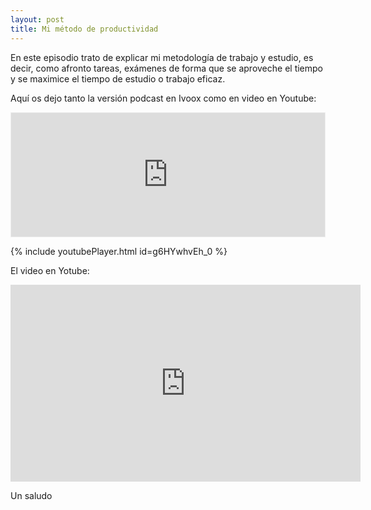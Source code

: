 ```yaml
---
layout: post
title: Mi método de productividad
---
```


En este episodio trato de explicar mi metodología de trabajo y estudio, es decir, como afronto tareas, exámenes de forma que se aproveche el tiempo y se maximice el tiempo de estudio o trabajo eficaz. 

Aquí os dejo tanto la versión podcast en Ivoox como en video en Youtube:

<iframe id='audio_37014171' frameborder='0' allowfullscreen='' scrolling='no' height='200' style='border:1px solid #EEE; box-sizing:border-box; width:100%;' src="https://www.ivoox.com/player_ej_37014171_4_1.html?c1=ff6600"></iframe>

{% include youtubePlayer.html id=g6HYwhvEh_0 %}

El video en Yotube:
<iframe width="560" height="315" src="https://www.youtube.com/embed/dQw4w9WgXcQ" frameborder="0" allow="autoplay; encrypted-media" allowfullscreen></iframe>


Un saludo
